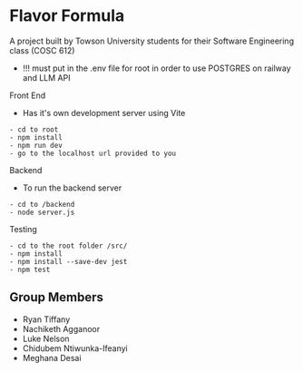 # Flavor Formula

A project built by Towson University students for their Software Engineering class (COSC 612)

- !!! must put in the .env file for root in order to use POSTGRES on railway and LLM API

Front End
- Has it's own development server using Vite
```
- cd to root
- npm install
- npm run dev
- go to the localhost url provided to you
```


Backend
- To run the backend server
```
- cd to /backend
- node server.js
```

Testing
```
- cd to the root folder /src/
- npm install
- npm install --save-dev jest 
- npm test
```


## Group Members

- Ryan Tiffany
- Nachiketh Agganoor
- Luke Nelson
- Chidubem Ntiwunka-Ifeanyi
- Meghana Desai
